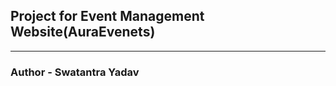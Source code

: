 <h2>Project for Event Management Website(AuraEvenets)</h2>
<hr>
<h3>Author - Swatantra Yadav</h3>


